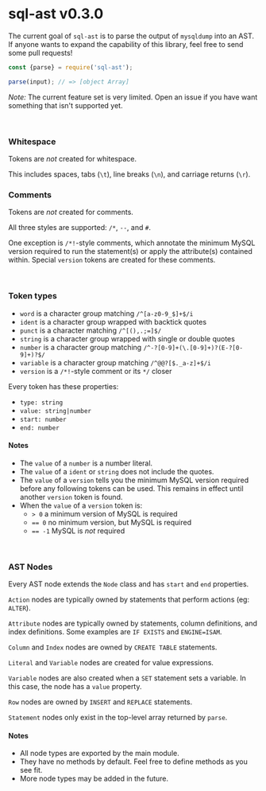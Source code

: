# sql-ast v0.3.0

The current goal of `sql-ast` is to parse the output of `mysqldump` into an AST.
If anyone wants to expand the capability of this library, feel free to send some
pull requests!

```js
const {parse} = require('sql-ast');

parse(input); // => [object Array]
```

*Note:* The current feature set is very limited. Open an issue if you have want
something that isn't supported yet.

&nbsp;

### Whitespace

Tokens are *not* created for whitespace.

This includes spaces, tabs (`\t`), line breaks (`\n`), and carriage returns (`\r`).

### Comments

Tokens are *not* created for comments.

All three styles are supported: `/*`, `--`, and `#`.

One exception is `/*!`-style comments, which annotate the minimum MySQL version
required to run the statement(s) or apply the attribute(s) contained within.
Special `version` tokens are created for these comments.

&nbsp;

### Token types

- `word` is a character group matching `/^[a-z0-9_$]+$/i`
- `ident` is a character group wrapped with backtick quotes
- `punct` is a character matching `/^[(),.;=]$/`
- `string` is a character group wrapped with single or double quotes
- `number` is a character group matching `/^-?[0-9]+(\.[0-9]+)?(E-?[0-9]+)?$/`
- `variable` is a character group matching `/^@@?[$._a-z]+$/i`
- `version` is a `/*!`-style comment or its `*/` closer

Every token has these properties:
- `type: string`
- `value: string|number`
- `start: number`
- `end: number`

#### Notes
- The `value` of a `number` is a number literal.
- The `value` of a `ident` or `string` does not include the quotes.
- The `value` of a `version` tells you the minimum MySQL version required
  before any following tokens can be used. This remains in effect until another
  `version` token is found.
- When the `value` of a `version` token is:
  - `> 0` a minimum version of MySQL is required
  - `== 0` no minimum version, but MySQL is required
  - `== -1` MySQL is *not* required

&nbsp;

### AST Nodes

Every AST node extends the `Node` class and has `start` and `end` properties.

`Action` nodes are typically owned by statements that perform actions (eg: `ALTER`).

`Attribute` nodes are typically owned by statements, column definitions, and index
definitions. Some examples are `IF EXISTS` and `ENGINE=ISAM`.

`Column` and `Index` nodes are owned by `CREATE TABLE` statements.

`Literal` and `Variable` nodes are created for value expressions.

`Variable` nodes are also created when a `SET` statement sets a variable.
In this case, the node has a `value` property.

`Row` nodes are owned by `INSERT` and `REPLACE` statements.

`Statement` nodes only exist in the top-level array returned by `parse`.

#### Notes
- All node types are exported by the main module.
- They have no methods by default. Feel free to define methods as you see fit.
- More node types may be added in the future.

